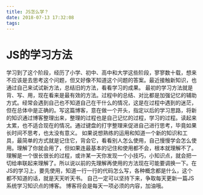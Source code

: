 ```yaml
---
title: JS怎么学？
date: 2018-07-13 17:32:08
tags:
---
```

# JS的学习方法
学习到了这个阶段，经历了小学、初中、高中和大学这些阶段，寥寥数十载，想来不应该是去思考这个问题，但又好像不知道这个问题的答案。最近接触新知识，也通过自己来试试新方法，总结旧的方法，看看学习的成果。
最初的学习方法就是背、写、用，现在看来是最有效的方法。过程中的总结、对比都是加强记忆的辅助方式。经常会遇到自己也不知道自己在干什么的情况，这是在过程中遇到的迷茫，但在总体中是正确的。写这篇博客，意在做一个开头，指定以后的学习思路，将新的知识通过博客整理出来，整理的过程也是自己记忆的过程，学习的过程。读起来太累，也不适合现在的情况。通过键盘的打字整理来促进自己进行思考，毕竟如果长时间不思考，也太没有意义。
如果说想熟练的运用和知道一个新的知识和工具，最简单的方式就是记住它，背会它，看看别人怎么使用，自己慢慢学会怎么使用。理解了你就会用了，但如果连最基本的记住和使用都不会，根本就理解不了。理解是一个很长很长的过程，或许某一天你发现一个小技巧，小知识点，就会把一切给串联起来理解了。所以说以前的先理解再使用的方法现在可能要调换一下。在JS的学习上，要先使用，知道一行一行的代码怎么写，各种概念都是什么，这个都不知道的话，就是天天听天书。
自己一定可以坚持下来，争取每天更新一篇JS系统学习知识点的博客。
博客将会是每天一项必须的内容，加油哦。